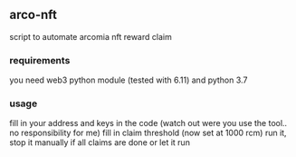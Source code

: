 ## arco-nft
script to automate arcomia nft reward claim

### requirements
you need web3 python module (tested with 6.11) and python 3.7

### usage
fill in your address and keys in the code (watch out were you use the tool.. no responsibility for me)
fill in claim threshold (now set at 1000 rcm)
run it, stop it manually if all claims are done or let it run
